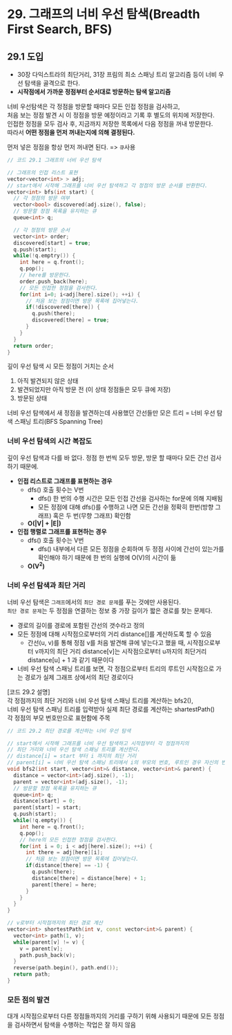 # 29. 그래프의 너비 우선 탐색(Breadth First Search, BFS)

## 29.1 도입

- 30장 다익스트라의 최단거리, 31장 프림의 최소 스패닝 트리 알고리즘 등이 너비 우선 탐색을 골격으로 한다.
- **시작점에서 가까운 정점부터 순서대로 방문하는 탐색 알고리즘**

너비 우선탐색은 각 정점을 방문할 때마다 모든 인접 정점을 검사하고,  
처음 보는 정점 발견 시 이 정점을 방문 예정이라고 기록 후 별도의 위치에 저장한다.  
인접한 정점을 모두 검사 후, 지금까지 저장한 목록에서 다음 정점을 꺼내 방문한다.  
따라서 **어떤 정점을 먼저 꺼내는지에 의해 결정된다.**

먼저 넣은 정점을 항상 먼저 꺼내면 된다. => `큐`사용

```c++
// 코드 29.1 그래프의 너비 우선 탐색

// 그래프의 인접 리스트 표현
vector<vector<int> > adj;
// start에서 시작해 그래프를 너비 우선 탐색하고 각 정점의 방문 순서를 반환한다.
vector<int> bfs(int start) {
  // 각 정점의 방문 여부
  vector<bool> discovered(adj.size(), false);
  // 방문할 정점 목록을 유지하는 큐
  queue<int> q;

  // 각 정점의 방문 순서
  vector<int> order;
  discovered[start] = true;
  q.push(start);
  while(!q.emptry()) {
    int here = q.front();
    q.pop();
    // here를 방문한다.
    order.push_back(here);
    // 모든 인접한 정점을 검사한다.
    for(int i=0; i<adj[here].size(); ++i) {
      // 처음 보는 정점이면 방문 목록에 집어넣는다.
      if(!discovered[there]) {
        q.push(there);
        discovered[there] = true;
      }
    }
  }
  return order;
}
```

깊이 우선 탐색 시 모든 정점이 거치는 순서

1. 아직 발견되지 않은 상태
2. 발견되었지만 아직 방문 전 (이 상태 정점들은 모두 큐에 저장)
3. 방문된 상태

너비 우선 탐색에서 새 정점을 발견하는데 사용했던 간선들만 모은 트리 = 너비 우선 탐색 스패닝 트리(BFS Spanning Tree)

### 너비 우선 탐색의 시간 복잡도

깊이 우선 탐색과 다를 바 없다. 정점 한 번씩 모두 방문, 방문 할 때마다 모든 간선 검사하기 때문에.

- **인접 리스트로 그래프를 표현하는 경우**
  - dfs() 호출 횟수는 V번
    - dfs() 한 번의 수행 시간은 모든 인접 간선을 검사하는 for문에 의해 지배됨
    - 모든 정점에 대해 dfs()를 수행하고 나면 모든 간선을 정확히 한번(방향 그래프) 혹은 두 번(무향 그래프) 확인함
  - **O(|V| + |E|)**
- **인접 행렬로 그래프를 표현하는 경우**
  - dfs() 호출 횟수는 V번
    - dfs() 내부에서 다른 모든 정점을 순회하며 두 정점 사이에 간선이 있는가를 확인해야 하기 때문에 한 번의 실행에 O(V)의 시간이 듦
  - **O(V<sup>2</sup>)**

### 너비 우선 탐색과 최단 거리

너비 우선 탐색은 `그래프`에서의 `최단 경로 문제`를 푸는 것에만 사용된다.  
`최단 경로 문제`는 두 정점을 연결하는 정보 중 가장 길이가 짧은 경로를 찾는 문제다.

- 경로의 길이를 경로에 포함된 간선의 갯수라고 정의
- 모든 정점에 대해 시작점으로부터의 거리 distance[]를 계산하도록 할 수 있음
  - 간선(u, v)를 통해 정점 v를 처음 발견해 큐에 넣는다고 했을 때, 시작점으로부터 v까지의 최단 거리 distance[v]는 시작점으로부터 u까지의 최단거리 distance[u] + 1 과 같기 때문이다
- 너비 우선 탐색 스패닝 트리를 보면, 각 정점으로부터 트리의 루트인 시작점으로 가는 경로가 실제 그래프 상에서의 최단 경로이다

[코드 29.2 설명]  
각 정점까지의 최단 거리와 너비 우선 탐색 스패닝 트리를 계산하는 bfs2(),  
너비 우선 탐색 스패닝 트리를 입력받아 실제 최단 경로를 계산하는 shartestPath()  
각 정점의 부모 번호만으로 표현함에 주목

```c++
// 코드 29.2 최단 경로를 계산하는 너비 우선 탐색

// start에서 시작해 그래프를 너비 우선 탐색하고 시작점부터 각 정점까지의
// 최단 거리와 너비 우선 탐색 스패닝 트리를 계산한다.
// distance[i] = start 부터 i 까지의 최단 거리
// parent[i] = 너비 우선 탐색 스패닝 트리에서 i의 부모의 번호, 루트인 경우 자신의 번호
void bfs2(int start, vector<int>& distance, vector<int>& parent) {
  distance = vector<int>(adj.size(), -1);
  parent = vector<int>(adj.size(), -1);
  // 방문할 정점 목록을 유지하는 큐
  queue<int> q;
  distance[start] = 0;
  parent[start] = start;
  q.push(start);
  while(!q.empty()) {
    int here = q.front();
    q.pop();
    // here의 모든 인접한 정점을 검사한다.
    for(int i = 0; i < adj[here].size(); ++i) {
      int there = adj[here][i];
      // 처음 보는 정점이면 방문 목록에 집어넣는다.
      if(distance[there] == -1) {
        q.push(there);
        distance[there] = distance[here] + 1;
        parent[there] = here;
      }
    }
  }
}

// v로부터 시작점까지의 최단 경로 계산
vector<int> shortestPath(int v, const vector<int>& parent) {
  vector<int> path(1, v);
  while(parent[v] != v) {
    v = parent[v];
    path.push_back(v);
  }
  reverse(path.begin(), path.end());
  return path;
}
```

### 모든 점의 발견

대개 시작점으로부터 다른 정점들까지의 거리를 구하기 위해 사용되기 때문에 모든 정점을 검사하면서 탐색을 수행하는 작업은 잘 하지 않음
